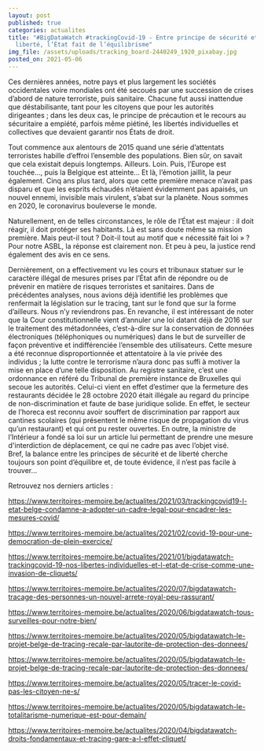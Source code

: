 ```yaml
---
layout: post
published: true
categories: actualites
title: "#BigDataWatch #trackingCovid-19 - Entre principe de sécurité et de
  liberté, l’État fait de l’équilibrisme"
img_file: /assets/uploads/tracking_board-2440249_1920_pixabay.jpg
posted_on: 2021-05-06
---
```

Ces dernières années, notre pays et plus largement les sociétés occidentales voire mondiales ont été secoués par une succession de crises d’abord de nature terroriste, puis sanitaire. Chacune fut aussi inattendue que déstabilisante, tant pour les citoyens que pour les autorités dirigeantes ; dans les deux cas, le principe de précaution et le recours au sécuritaire a empiété, parfois même piétiné, les libertés individuelles et collectives que devaient garantir nos États de droit.  

Tout commence aux alentours de 2015 quand une série d’attentats terroristes habille d’effroi l’ensemble des populations. Bien sûr, on savait que cela existait depuis longtemps. Ailleurs. Loin. Puis, l’Europe est touchée…, puis la Belgique est atteinte... Et là, l’émotion jaillit, la peur également. 
Cinq ans plus tard, alors que cette première menace n’avait pas disparu et que les esprits échaudés n’étaient évidemment pas apaisés, un nouvel ennemi, invisible mais virulent, s’abat sur la planète. Nous sommes en 2020, le coronavirus bouleverse le monde.

Naturellement, en de telles circonstances, le rôle de l’État est majeur : il doit réagir, il doit protéger ses habitants. Là est sans doute même sa mission première. Mais peut-il tout ? Doit-il tout au motif que « nécessité fait loi » ? Pour notre ASBL, la réponse est clairement non. Et peu à peu, la justice rend également des avis en ce sens.  

Dernièrement, on a effectivement vu les cours et tribunaux statuer sur le caractère illégal de mesures prises par l’État afin de répondre ou de prévenir en matière de risques terroristes et sanitaires. 
Dans de précédentes analyses, nous avions déjà identifié les problèmes que renfermait la législation sur le tracing, tant sur le fond que sur la forme d’ailleurs. Nous n’y reviendrons pas. En revanche, il est intéressant de noter que la Cour constitutionnelle vient d’annuler une loi datant déjà de 2016 sur le traitement des métadonnées, c’est-à-dire sur la conservation de données électroniques (téléphoniques ou numériques) dans le but de surveiller de façon préventive et indifférenciée l’ensemble des utilisateurs. Cette mesure a été reconnue disproportionnée et attentatoire à la vie privée des individus ; la lutte contre le terrorisme n’aura donc pas suffi à motiver la mise en place d’une telle disposition.
Au registre sanitaire, c’est une ordonnance en référé du Tribunal de première instance de Bruxelles qui secoue les autorités. Celui-ci vient en effet d’estimer que la fermeture des restaurants décidée le 28 octobre 2020 était illégale au regard du principe de non-discrimination et faute de base juridique solide. En effet, le secteur de l’horeca est reconnu avoir souffert de discrimination par rapport aux cantines scolaires (qui présentent le même risque de propagation du virus qu’un restaurant) et qui ont pu rester ouvertes. En outre, la ministre de l’Intérieur a fondé sa loi sur un article lui permettant de prendre une mesure d'interdiction de déplacement, ce qui ne cadre pas avec l’objet visé.\
Bref, la balance entre les principes de sécurité et de liberté cherche toujours son point d’équilibre et, de toute évidence, il n’est pas facile à trouver…

Retrouvez nos derniers articles :

<https://www.territoires-memoire.be/actualites/2021/03/trackingcovid19-l-etat-belge-condamne-a-adopter-un-cadre-legal-pour-encadrer-les-mesures-covid/>

<https://www.territoires-memoire.be/actualites/2021/02/covid-19-pour-une-democration-de-plein-exercice/>

<https://www.territoires-memoire.be/actualites/2021/01/bigdatawatch-trackingcovid-19-nos-libertes-individuelles-et-l-etat-de-crise-comme-une-invasion-de-cliquets/>

<https://www.territoires-memoire.be/actualites/2020/07/bigdatawatch-tracage-des-personnes-un-nouvel-arrete-royal-peu-rassurant/>

<https://www.territoires-memoire.be/actualites/2020/06/bigdatawatch-tous-surveilles-pour-notre-bien/>

<https://www.territoires-memoire.be/actualites/2020/05/bigdatawatch-le-projet-belge-de-tracing-recale-par-lautorite-de-protection-des-donnees/>

<https://www.territoires-memoire.be/actualites/2020/05/bigdatawatch-le-projet-belge-de-tracing-recale-par-lautorite-de-protection-des-donnees/>

<https://www.territoires-memoire.be/actualites/2020/05/tracer-le-covid-pas-les-citoyen-ne-s/>

<https://www.territoires-memoire.be/actualites/2020/05/bigdatawatch-le-totalitarisme-numerique-est-pour-demain/>

<https://www.territoires-memoire.be/actualites/2020/04/bigdatawatch-droits-fondamentaux-et-tracing-gare-a-l-effet-cliquet/>